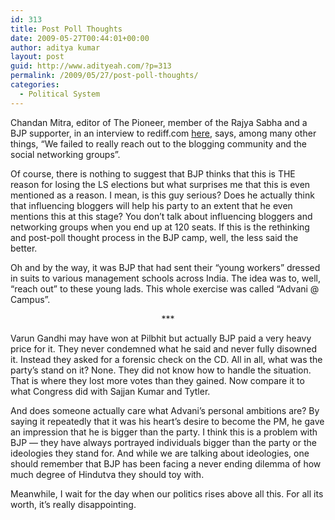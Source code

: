 ```yaml
---
id: 313
title: Post Poll Thoughts
date: 2009-05-27T00:44:01+00:00
author: aditya kumar
layout: post
guid: http://www.adityeah.com/?p=313
permalink: /2009/05/27/post-poll-thoughts/
categories:
  - Political System
---
```

Chandan Mitra, editor of The Pioneer, member of the Rajya Sabha and a BJP supporter, in an interview to rediff.com [here](http://election.rediff.com/interview/2009/may/26/loksabhapoll-interview-with-chandan-mitra.htm), says, among many other things, &#8220;We failed to really reach out to the blogging community and the social networking groups&#8221;. 

Of course, there is nothing to suggest that BJP thinks that this is THE reason for losing the LS elections but what surprises me that this is even mentioned as a reason. I mean, is this guy serious? Does he actually think that influencing bloggers will help his party to an extent that he even mentions this at this stage? You don&#8217;t talk about influencing bloggers and networking groups when you end up at 120 seats. If this is the rethinking and post-poll thought process in the BJP camp, well, the less said the better.

Oh and by the way, it was BJP that had sent their &#8220;young workers&#8221; dressed in suits to various management schools across India. The idea was to, well, &#8220;reach out&#8221; to these young lads. This whole exercise was called &#8220;Advani @ Campus&#8221;. <div align = "center">\***</div> 

Varun Gandhi may have won at Pilbhit but actually BJP paid a very heavy price for it. They never condemned what he said and never fully disowned it. Instead they asked for a forensic check on the CD. All in all, what was the party&#8217;s stand on it? None. They did not know how to handle the situation. That is where they lost more votes than they gained. Now compare it to what Congress did with Sajjan Kumar and Tytler.

And does someone actually care what Advani&#8217;s personal ambitions are? By saying it repeatedly that it was his heart&#8217;s desire to become the PM, he gave an impression that he is bigger than the party. I think this is a problem with BJP &#8212; they have always portrayed individuals bigger than the party or the ideologies they stand for. And while we are talking about ideologies, one should remember that BJP has been facing a never ending dilemma of how much degree of Hindutva they should toy with. 

Meanwhile, I wait for the day when our politics rises above all this. For all its worth, it&#8217;s really disappointing.